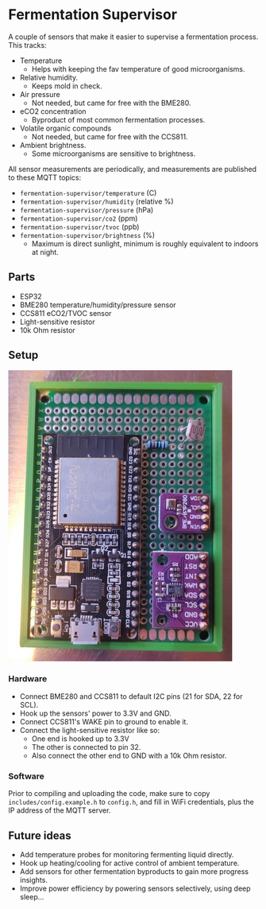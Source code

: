 # Fermentation Supervisor

A couple of sensors that make it easier to supervise a fermentation process.
This tracks:

* Temperature
  * Helps with keeping the fav temperature of good microorganisms.
* Relative humidity.
  * Keeps mold in check.
* Air pressure
  * Not needed, but came for free with the BME280.
* eCO2 concentration
  * Byproduct of most common fermentation processes.
* Volatile organic compounds
  * Not needed, but came for free with the CCS811.
* Ambient brightness.
  * Some microorganisms are sensitive to brightness.

All sensor measurements are periodically, and measurements are published to these MQTT topics:

* `fermentation-supervisor/temperature` (C)
* `fermentation-supervisor/humidity` (relative %)
* `fermentation-supervisor/pressure` (hPa)
* `fermentation-supervisor/co2` (ppm)
* `fermentation-supervisor/tvoc` (ppb)
* `fermentation-supervisor/brightness` (%)
  * Maximum is direct sunlight, minimum is roughly equivalent to indoors at night.

## Parts

* ESP32
* BME280 temperature/humidity/pressure sensor
* CCS811 eCO2/TVOC sensor
* Light-sensitive resistor
* 10k Ohm resistor

## Setup

![required components soldered to a perf board](image.jpg)

### Hardware

* Connect BME280 and CCS811 to default I2C pins (21 for SDA, 22 for SCL).
* Hook up the sensors' power to 3.3V and GND.
* Connect CCS811's WAKE pin to ground to enable it.
* Connect the light-sensitive resistor like so:
  * One end is hooked up to 3.3V
  * The other is connected to pin 32.
  * Also connect the other end to GND with a 10k Ohm resistor.

### Software

Prior to compiling and uploading the code, make sure to copy `includes/config.example.h` to
`config.h`, and fill in WiFi credentials, plus the IP address of the MQTT server.

## Future ideas

* Add temperature probes for monitoring fermenting liquid directly.
* Hook up heating/cooling for active control of ambient temperature.
* Add sensors for other fermentation byproducts to gain more progress insights.
* Improve power efficiency by powering sensors selectively, using deep sleep...